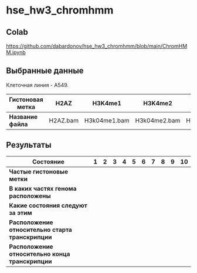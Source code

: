 # hse_hw3_chromhmm

## Colab

https://github.com/dabardonov/hse_hw3_chromhmm/blob/main/ChromHMM.ipynb

## Выбранные данные

Клеточная линия - А549.

| **Гистоновая метка** | H2AZ | H3K4me1 | H3K4me2 | H3K4me3 | H3K9ac | H3K9me3 | H3K27ac | H3K27me3 | H3K36me3 | H3K79me2 | H4K20me1 | Контроль |
| ------------- | ------------- |--------------------| -- | -- | -- | -- | -- | -- | -- | -- | -- | -- |
| **Название файла** | H2AZ.bam | H3k04me1.bam | H3k04me2.bam | H3k04me3.bam | H3k09ac.bam | H3k09me3.bam | H3k27ac.bam | H3k27me3.bam | H3k36me3.bam | H3k79me2.bam | H4k20me1.bam |

## Результаты

| **Состояние** | 1 | 2 | 3 | 4 | 5 | 6 | 7 | 8 | 9 | 10 |
| ------------- | ------------- |--------------------| -- | -- | -- | -- | -- | -- | -- | -- |
| **Частые гистоновые метки** |  |  |  |  |  |  |  |  |  |  |
| **В каких частях генома расположены** |  |  |  |  |  |  |  |  |  |  |
| **Какие состояния следуют за этим** |  |  |  |  |  |  |  |  |  |  |
| **Расположение относительно старта транскрипции** |  |  |  |  |  |  |  |  |  |  |
| **Расположение относительно конца транскрипции** |  |  |  |  |  |  |  |  |  |  |
